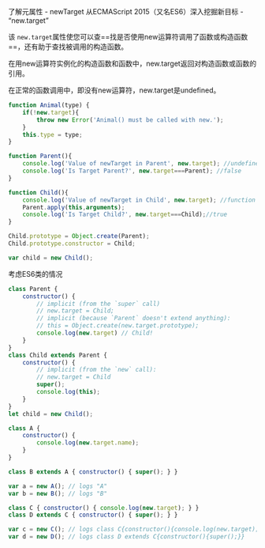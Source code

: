 了解元属性 - newTarget
从ECMAScript 2015（又名ES6）深入挖掘新目标 - “new.target”

该 `new.target`属性使您可以查==找是否使用new运算符调用了函数或构造函数==，还有助于查找被调用的构造函数。

在用new运算符实例化的构造函数和函数中，new.target返回对构造函数或函数的引用。

在正常的函数调用中，即没有new运算符，new.target是undefined。


```js
function Animal(type) {
    if(!new.target){
        throw new Error('Animal() must be called with new.');
    }
    this.type = type;  
}
```



```js
function Parent(){
    console.log('Value of newTarget in Parent', new.target); //undefined
    console.log('Is Target Parent?', new.target===Parent); //false
}

function Child(){
    console.log('Value of newTarget in Child', new.target); //function Child
    Parent.apply(this,arguments);
    console.log('Is Target Child?', new.target===Child);//true
}

Child.prototype = Object.create(Parent);
Child.prototype.constructor = Child;

var child = new Child();
```



考虑ES6类的情况

```js
class Parent {
    constructor() {
        // implicit (from the `super` call)
        // new.target = Child;
        // implicit (because `Parent` doesn't extend anything):
        // this = Object.create(new.target.prototype);
        console.log(new.target) // Child!
    }
}
class Child extends Parent {
    constructor() {
        // implicit (from the `new` call):
        // new.target = Child
        super();
        console.log(this);
    }
}
let child = new Child();
```



```js
class A {
    constructor() {
        console.log(new.target.name);
    }
}

class B extends A { constructor() { super(); } }

var a = new A(); // logs "A"
var b = new B(); // logs "B"

class C { constructor() { console.log(new.target); } }
class D extends C { constructor() { super(); } }

var c = new C(); // logs class C{constructor(){console.log(new.target);}}
var d = new D(); // logs class D extends C{constructor(){super();}}
```
